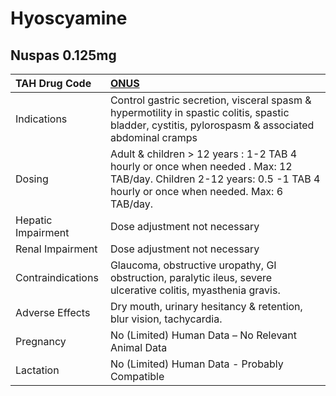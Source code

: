 # Hyoscyamine

## Nuspas 0.125mg

| TAH Drug Code      | [**ONUS**](https://www.tahsda.org.tw/drugs/hissearch.php?drug_code=ONUS)                                                                                            |
|:-------------------|:--------------------------------------------------------------------------------------------------------------------------------------------------------------------|
| Indications        | Control gastric secretion, visceral spasm & hypermotility in spastic colitis, spastic bladder, cystitis, pylorospasm & associated abdominal cramps                  |
| Dosing             | Adult & children > 12 years : 1-2 TAB 4 hourly or once when needed . Max: 12 TAB/day. Children 2-12 years: 0.5 -1 TAB 4 hourly or once when needed. Max: 6 TAB/day. |
| Hepatic Impairment | Dose adjustment not necessary                                                                                                                                       |
| Renal Impairment   | Dose adjustment not necessary                                                                                                                                       |
| Contraindications  | Glaucoma, obstructive uropathy, GI obstruction, paralytic ileus, severe ulcerative colitis, myasthenia gravis.                                                      |
| Adverse Effects    | Dry mouth, urinary hesitancy & retention, blur vision, tachycardia.                                                                                                 |
| Pregnancy          | No (Limited) Human Data – No Relevant Animal Data                                                                                                                   |
| Lactation          | No (Limited) Human Data - Probably Compatible                                                                                                                       |

